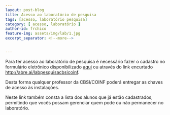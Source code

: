```yaml
---
layout: post-blog
title: Acesso ao laboratório de pesquisa
tags: [acesso, laboratório pesquisa]
category: [ acesso, laboratório ]
author-id: frchico
feature-img: assets/img/lab/1.jpg
excerpt_separator: <!--more-->


---
```


Para ter acesso ao laboratório de pesquisa é necessário fazer o cadastro no formulário eletrônico <!--more-->disponibilizado [aqui](https://forms.gle/DRYwnfGJ7pUeYNMB9) ou através do link encurtado http://abre.ai/labpesquisacbsicoinf.

Desta forma qualquer professor da CBSI/COINF poderá entregar as chaves de acesso às instalações.

Neste link também consta a lista dos alunos que já estão cadastrados, permitindo que vocês possam gerenciar quem pode ou não permanecer no laboratório.